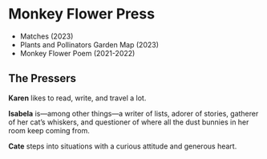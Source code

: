 # Monkey Flower Press

- Matches (2023)
- Plants and Pollinators Garden Map (2023)
- Monkey Flower Poem (2021-2022)

## The Pressers

**Karen** likes to read, write, and travel a lot.

**Isabela** is—among other things—a writer of lists, adorer of stories, gatherer of her cat’s whiskers, and questioner of where all the dust bunnies in her room keep coming from.

**Cate** steps into situations with a curious attitude and generous heart. 
